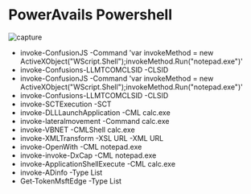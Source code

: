 # PowerAvails Powershell 

![capture](https://user-images.githubusercontent.com/25440152/40957965-4bc331bc-684c-11e8-985d-a50702330232.PNG)

*   invoke-ConfusionJS -Command 'var invokeMethod = new ActiveXObject("WScript.Shell");invokeMethod.Run("notepad.exe")'
*   invoke-Confusions-LLMTCOMCLSID -CLSID 
*   invoke-ConfusionJS -Command 'var invokeMethod = new ActiveXObject("WScript.Shell");invokeMethod.Run("notepad.exe")'
*   invoke-Confusions-LLMTCOMCLSID -CLSID 
*   invoke-SCTExecution -SCT 
*   invoke-DLLLaunchApplication -CML calc.exe
*   invoke-lateralmovement -Command calc.exe
*   invoke-VBNET -CMLShell calc.exe
*   invoke-XMLTransform -XSL URL -XML URL
*   invoke-OpenWith -CML notepad.exe
*   invoke-invoke-DxCap -CML notepad.exe
*   invoke-ApplicationShellExecute -CML calc.exe  
*   invoke-ADinfo -Type List    
*   Get-TokenMsftEdge -Type List    

